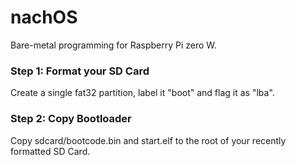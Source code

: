 # nachOS
Bare-metal programming for Raspberry Pi zero W.

### Step 1: Format your SD Card
Create a single fat32 partition, label it "boot" and flag it as "lba".

### Step 2: Copy Bootloader
Copy sdcard/bootcode.bin and start.elf to the root of your recently formatted  SD Card.

